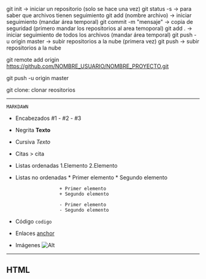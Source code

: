 git init                    ->  iniciar un repositorio (solo se hace una vez)
git status -s               ->  para saber que archivos tienen seguimiento
git add (nombre archivo)    ->  iniciar seguimiento (mandar área temporal)
git commit -m "mensaje"     ->  copia de seguridad (primero mandar los repositorios al area temoporal)
git add .                   ->  iniciar seguimiento de todos los archivos (mandar área temporal)
git push -u origin master   ->  subir repositorios a la nube (primera vez)
git push                    ->  subir repositorios a la nube




git remote add origin https://github.com/NOMBRE_USUARIO/NOMBRE_PROYECTO.git

git push -u origin master

git clone: clonar reositorios

-----

    MARKDAWN
- Encabezados #1 - #2 - #3
- Negrita **Texto**
- Cursiva *Texto* 
- Citas > cita
- Listas ordenadas 1.Elemento
                   2.Elemento
- Listas no ordenadas * Primer elemento
                      * Segundo elemento

                      + Primer elemento
                      + Segundo elemento

                      - Primer elemento
                      - Segundo elemento
- Código `codigo`
- Enlaces [anchor](enlace"titulo")
- Imágenes ![Alt](ruta/imagen.png)

-----

HTML
- 
                      